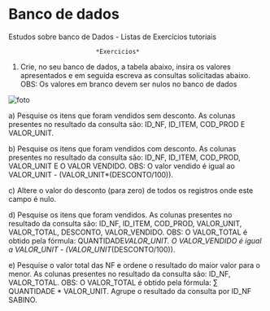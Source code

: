 # Banco de dados
 Estudos sobre banco de Dados - Listas de Exercícios tutoriais
 
                            *Exercicios*
 
1. Crie, no seu banco de dados, a tabela abaixo, insira os valores apresentados e em
   seguida escreva as consultas solicitadas abaixo.
   OBS: Os valores em branco devem ser nulos no banco de dados

![foto](https://user-images.githubusercontent.com/83090183/155594183-734bbf63-6956-45c3-8b34-22e7034b11ba.png)

a) Pesquise os itens que foram vendidos sem desconto. As colunas presentes no resultado da consulta são: ID_NF, ID_ITEM, COD_PROD E VALOR_UNIT.

b) Pesquise os itens que foram vendidos com desconto. As colunas presentes no resultado da consulta são: ID_NF, ID_ITEM, COD_PROD, VALOR_UNIT E O VALOR
   VENDIDO. OBS: O valor vendido é igual ao VALOR_UNIT -
   (VALOR_UNIT*(DESCONTO/100)).

c) Altere o valor do desconto (para zero) de todos os registros onde este campo é nulo.

d) Pesquise os itens que foram vendidos. As colunas presentes no resultado da consulta são: ID_NF, ID_ITEM, COD_PROD, VALOR_UNIT, VALOR_TOTAL, DESCONTO,
   VALOR_VENDIDO. OBS: O VALOR_TOTAL é obtido pela fórmula: QUANTIDADE*VALOR_UNIT. O VALOR_VENDIDO é igual a VALOR_UNIT -
   (VALOR_UNIT*(DESCONTO/100)).

e) Pesquise o valor total das NF e ordene o resultado do maior valor para o menor. As colunas presentes no resultado da consulta são: ID_NF, VALOR_TOTAL. OBS: O
   VALOR_TOTAL é obtido pela fórmula: ∑ QUANTIDADE * VALOR_UNIT. Agrupe o resultado da consulta por ID_NF SABINO.
